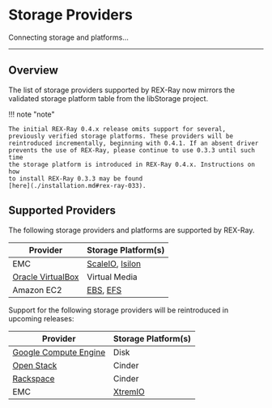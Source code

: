 # Storage Providers

Connecting storage and platforms...

---

## Overview
The list of storage providers supported by REX-Ray now mirrors the validated
storage platform table from the libStorage project.

!!! note "note"

    The initial REX-Ray 0.4.x release omits support for several,
    previously verified storage platforms. These providers will be
    reintroduced incrementally, beginning with 0.4.1. If an absent driver
    prevents the use of REX-Ray, please continue to use 0.3.3 until such time
    the storage platform is introduced in REX-Ray 0.4.x. Instructions on how
    to install REX-Ray 0.3.3 may be found
    [here](./installation.md#rex-ray-033).

## Supported Providers
The following storage providers and platforms are supported by REX-Ray.

Provider              | Storage Platform(s)
----------------------|--------------------
EMC | [ScaleIO](http://libstorage.readthedocs.io/en/stable/user-guide/storage-providers#scaleio), [Isilon](http://libstorage.readthedocs.io/en/stable/user-guide/storage-providers#isilon)
[Oracle VirtualBox](http://libstorage.readthedocs.io/en/stable/user-guide/storage-providers#virtualbox) | Virtual Media
Amazon EC2 | [EBS](http://libstorage.readthedocs.io/en/stable/user-guide/storage-providers#aws-ebs), [EFS](http://libstorage.readthedocs.io/en/stable/user-guide/storage-providers#aws-efs)

Support for the following storage providers will be reintroduced in upcoming
releases:

Provider              | Storage Platform(s)
----------------------|--------------------
[Google Compute Engine](http://rexray.readthedocs.io/en/stable/user-guide/storage-providers/#coming-soon) | Disk
[Open Stack](http://rexray.readthedocs.io/en/stable/user-guide/storage-providers/#coming-soon) | Cinder
[Rackspace](http://rexray.readthedocs.io/en/stable/user-guide/storage-providers/#coming-soon) | Cinder
EMC | [XtremIO](http://rexray.readthedocs.io/en/stable/user-guide/storage-providers/#coming-soon)

